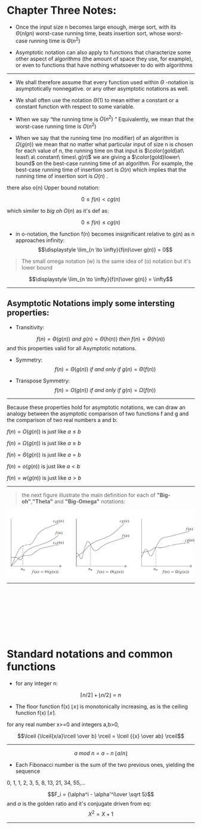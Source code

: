 # Chapter Three Notes:

- Once the input size n
    becomes large enough, merge sort, with its $\Theta(nlgn)$ worst-case running time,
    beats insertion sort, whose worst-case running time is $\Theta(n^2)$

- Asymptotic notation can also apply to
    functions that characterize some other aspect of algorithms (the amount of space
    they use, for example), or even to functions that have nothing whatsoever to do
    with algorithms

---



- We shall therefore assume that every
    function used within $\Theta$ -notation is asymptotically nonnegative.
    or any other asymptotic notations as well.

- We shall often
    use the notation $\Theta(1)$ to mean either a constant or a constant function with respect
    to some variable.

-  When we say “the running time is $O(n^2)$ ” Equivalently, we mean that the worst-case running time is $O(n^2)$

- When we say that the running time (no modifier) of an algorithm is $\Omega(g(n))$
    we mean that no matter what particular input of size n is chosen for each value
    of n, the running time on that input is $\color{gold}at\ least\ a\ constant\ times\ g(n)$
    we are giving a $\color{gold}lower\ bound$ on the best-case running time
    of an algorithm. For example, the best-case running time of insertion sort is $\Omega(n)$
    which implies that the running time of insertion sort is $\Omega(n)$ .

there also o(n) Upper bound notation: 

$$0\leq f(n) < cg(n)$$

which similer to *big oh* $O(n)$ as it's def as:

$$0\leq f(n)\leq cg(n)$$

-  in o-notation, the function f(n) becomes insignificant
    relative to g(n) as n approaches infinity:
$$\displaystyle \lim_{n \to \infty}{f(n)\over g(n)} = 0$$


> The small omega notation (w) is the same idea of (o) notation but it's lower bound

$$\displaystyle \lim_{n \to \infty}{f(n)\over g(n)} = \infty$$

---
## Asymptotic Notations imply some intersting properties:

- Transitivity:

$$f(n) = \Theta(g(n))\ and\ g(n) = \Theta(h(n))\ then\ f(n)=\Theta(h(n))$$
    and this properties valid for all Asymptotic notations.

- Symmetry:
$$f(n) = \Theta(g(n))\ if\ and\ only\ if\ g(n)=\Theta(f(n))$$

- Transpose Symmetry:
$$f(n) = O(g(n))\ if\ and\ only\ if\ g(n)=\Omega(f(n))$$


--- 


Because these properties hold for asymptotic notations, we can draw an analogy
between the asymptotic comparison of two functions f and g and the comparison
of two real numbers a and b:

$f(n) = O(g(n))$ is just like $a\leq b$

$f(n) = \Omega(g(n))$ is just like $a\geq b$

$f(n) = \Theta(g(n))$ is just like $a=b$

$f(n) = o(g(n))$ is just like $a < b$

$f(n) = w(g(n))$ is just like $a > b$




---

> the next figure illustrate the main definition for each of **"Big-oh"**,**"Theta"** and **"Big-Omega"** notations:


![alt text](https://github.com/sayedgamal99/INTRO-TO-ALGORITHMS/blob/main/Exercises/Images/ch3.png?raw=true)


---

<br/>
<br/>
<br/>
<br/>
<br/>
<br/>
<br/>



#  Standard notations and common functions


- for any integer n:

$$\lceil{n/2}\rceil + \lfloor{n/2}\rfloor = n$$

- The floor function f(x) $\lfloor{x}\rfloor$ is monotonically increasing, as is the ceiling function f(x) $\lceil{x}\rceil$.

for any real number x>=0 and integers a,b>0,

$$\lceil {\lceil{x/a}\rceil \over b} \rceil = \lceil {{x} \over ab} \rceil$$


---

$$a\ mod\ n = a - n\ \lfloor{a/n}\rfloor$$

- Each Fibonacci number is the sum of the two previous ones, yielding the
    sequence

0, 1, 1, 2, 3, 5, 8, 13, 21, 34, 55,...

$$F_i = {\alpha^i - \alpha'^i\over \sqrt 5}$$
and $\alpha$ is the golden ratio and it's conjugate driven from eq:
$$X^2 = X + 1$$

---